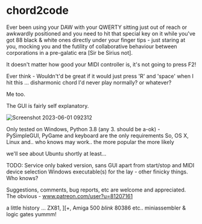 # chord2code

Ever been using your DAW with your QWERTY sitting just out of reach or awkwardly positioned and you need to hit that special key on it
while you've got 88 black & white ones directly under your finger tips - just staring at you, mocking you and the futility of collaborative behaviour between corporations in a pre-galatic era [Sir be Sirius not].   

It doesn't matter how good your MIDI controller is, it's not going to press F2!  

Ever think - Wouldn't'd be great if it would just press 'R' and 'space' when I hit this ... disharmonic chord I'd never play normally? or whatever?

Me too.

The GUI is fairly self explanatory.

![Screenshot 2023-06-01 092312](https://github.com/tripstych/chord2code/assets/134851685/41ca8ba2-f095-4171-bfac-2de74bf4784b)

Only tested on Windows, Python 3.8 (any 3. should be a-ok) -  
PySimpleGUI, PyGame and keyboard are the only requirements
So, OS X, Linux and.. who knows may work.. the more popular the more likely

we'll see about Ubuntu shortly at least... 

TODO: 
Service only baked version, sans GUI apart from start/stop and MIDI device selection
Windows executable(s) for the lay - other finicky things.  Who knows? 

Suggestions, comments, bug reports, etc are welcome and appreciated.
The obvious -
www.patreon.com/user?u=81207161

a little history ... ZX81, ][+, Amiga 500 *blink* 80386 etc..
miniassembler & logic gates yummm!
